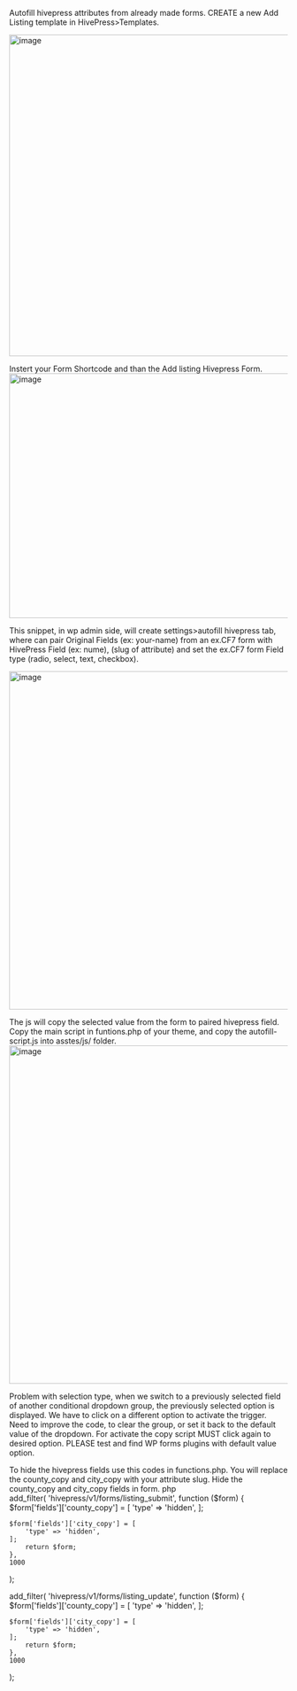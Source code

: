 Autofill hivepress attributes from already made forms.
CREATE a new Add Listing template in HivePress>Templates.

<img width="1264" height="581" alt="image" src="https://github.com/user-attachments/assets/3c2cd6c5-3a51-45af-a750-b9c4899116cc" />

Instert your Form Shortcode and than the Add listing Hivepress Form.
<img width="1265" height="442" alt="image" src="https://github.com/user-attachments/assets/220ab858-81db-4fb5-b4e9-cabd625648ce" />

This snippet, in wp admin side, will create settings>autofill hivepress tab, where can pair
Original Fields (ex: your-name) from an ex.CF7 form with HivePress Field (ex: nume), (slug of attribute)
and set the ex.CF7 form Field type (radio, select, text, checkbox).

<img width="1066" height="611" alt="image" src="https://github.com/user-attachments/assets/8f66cf8f-2bc4-48cd-96bc-88682230dd55" />


The js will copy the selected value from the form to paired hivepress field. 
Copy the main script in funtions.php of your theme, and copy the autofill-script.js into asstes/js/ folder.
<img width="1259" height="611" alt="image" src="https://github.com/user-attachments/assets/4ad9acb1-e1ab-4d8b-a9a5-66268752e747" />

Problem with selection type, when we switch to a previously selected field of another conditional dropdown group, the previously selected option is displayed. We have to click on a different option to activate the trigger. Need to improve the code, to clear the group, or set it back to the default value of the dropdown. For activate the copy script MUST click again to desired option. PLEASE test and find WP forms plugins with default value option.

To hide the hivepress fields use this codes in functions.php. You will replace the county_copy and city_copy with your attribute slug.
 Hide the county_copy  and city_copy fields in form.
php 	 
add_filter(
    'hivepress/v1/forms/listing_submit',
    function ($form) {
       $form['fields']['county_copy'] = [
        'type' => 'hidden',
    ];

    $form['fields']['city_copy'] = [
        'type' => 'hidden',
    ];
        return $form;
    },
    1000
);

add_filter(
    'hivepress/v1/forms/listing_update',
    function ($form) {
       $form['fields']['county_copy'] = [
        'type' => 'hidden',
    ];

    $form['fields']['city_copy'] = [
        'type' => 'hidden',
    ];
        return $form;
    },
    1000
);



